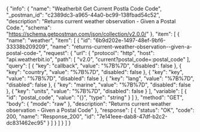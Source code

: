 {
  "info": {
    "name": "Weatherbit Get Current Postla Code Code",
    "_postman_id": "c2389dc3-a965-44a0-bc99-138fbad54c52",
    "description": "Returns current weather observation - Given a Postal Code.",
    "schema": "https://schema.getpostman.com/json/collection/v2.0.0/"
  },
  "item": [
    {
      "name": "weather",
      "item": [
        {
          "id": "6b9d202e-1497-48ef-9bf6-33338b209209",
          "name": "returns-current-weather-observation--given-a-postal-code-",
          "request": {
            "url": {
              "protocol": "http",
              "host": "api.weatherbit.io",
              "path": [
                "v2.0",
                "current?postal_code=:postal_code"
              ],
              "query": [
                {
                  "key": "callback",
                  "value": "%7B%7D",
                  "disabled": false
                },
                {
                  "key": "country",
                  "value": "%7B%7D",
                  "disabled": false
                },
                {
                  "key": "key",
                  "value": "%7B%7D",
                  "disabled": false
                },
                {
                  "key": "lang",
                  "value": "%7B%7D",
                  "disabled": false
                },
                {
                  "key": "marine",
                  "value": "%7B%7D",
                  "disabled": false
                },
                {
                  "key": "units",
                  "value": "%7B%7D",
                  "disabled": false
                }
              ],
              "variable": [
                {
                  "id": "postal_code",
                  "value": "{}",
                  "type": "string"
                }
              ]
            },
            "method": "GET",
            "body": {
              "mode": "raw"
            },
            "description": "Returns current weather observation - Given a Postal Code"
          },
          "response": [
            {
              "status": "OK",
              "code": 200,
              "name": "Response_200",
              "id": "7e141eee-dab8-47df-b2c2-dc831462ec95"
            }
          ]
        }
      ]
    }
  ]
}